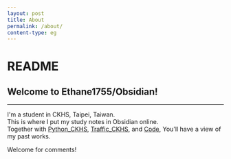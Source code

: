 ```yaml
---
layout: post
title: About
permalink: /about/
content-type: eg
---
```


# README
## Welcome to Ethane1755/Obsidian!
***
I'm a student in CKHS, Taipei, Taiwan.  
This is where I put my study notes in Obsidian online.  
Together with [Python_CKHS](https://github.com/Ethane1755/Python_CKHS), [Traffic_CKHS](https://github.com/Ethane1755/Traffic_CKHS), and [Code](https://github.com/Ethane1755/Code), You'll have a view of my past works.

Welcome for comments!
